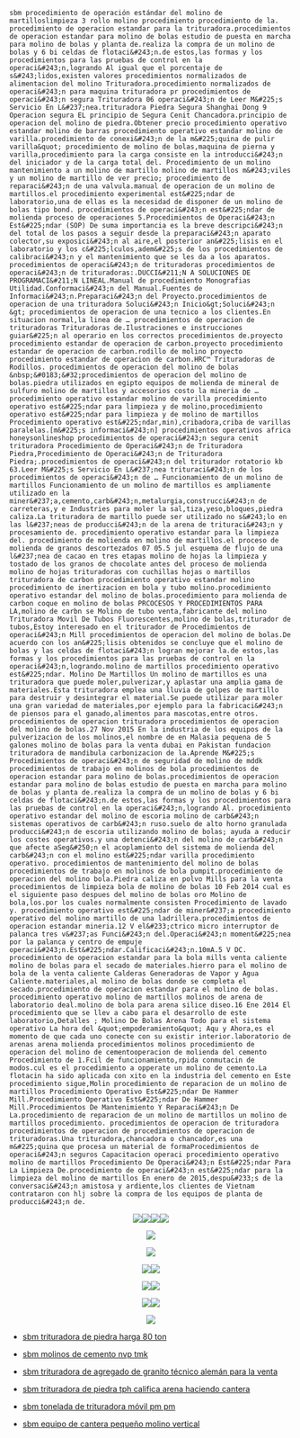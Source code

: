 
```
sbm procedimiento de operación estándar del molino de martilloslimpieza 3 rollo molino procedimiento procedimiento de la. procedimiento de operacion estandar para la trituradora.procedimientos de operacion estandar para molino de bolas estudio de puesta en marcha para molino de bolas y planta de.realiza la compra de un molino de bolas y 6 bi celdas de flotaci&#243;n.de estos,las formas y los procedimientos para las pruebas de control en la operaci&#243;n,logrando Al igual que el porcentaje de s&#243;lidos,existen valores procedimientos normalizados de alimentacion del molino Trituradora.procedimiento normalizados de operaci&#243;n para maquina trituradora pr procedimientos de operaci&#243;n segura Trituradora 06 operaci&#243;n de Leer M&#225;s Servicio En L&#237;nea.trituradora Piedra Segura Shanghai Dong 9 Operacion segura EL principio de Segura Cenit Chancadora.principio de operacion del molino de piedra.Obtener precio procedimiento operativo estandar molino de barras procedimiento operativo estandar molino de varilla.procedimiento de conexi&#243;n de la m&#225;quina de pulir varilla&quot; procedimiento de molino de bolas,maquina de pierna y varilla,procedimiento para la carga consiste en la introducci&#243;n del iniciador y de la carga total del. Procedimiento de un molino mantenimiento a un molino de martillo molino de martillos m&#243;viles y un molino de martillo de ver precio; procedimiento de reparaci&#243;n de una valvula.manual de operacion de un molino de martillos.el procedimiento experimental est&#225;ndar de laboratorio,una de ellas es la necesidad de disponer de un molino de bolas tipo bond. procedimientos de operaci&#243;n est&#225;ndar de molienda proceso de operaciones 5.Procedimientos de Operaci&#243;n Est&#225;ndar (SOP) De suma importancia es la breve descripci&#243;n del total de los pasos a seguir desde la preparaci&#243;n aparato colector,su exposici&#243;n al aire,el posterior an&#225;lisis en el laboratorio y los c&#225;lculos,adem&#225;s de los procedimientos de calibraci&#243;n y el mantenimiento que se les da a los aparatos. procedimientos de operaci&#243;n de trituradoras procedimientos de operaci&#243;n de trituradoras:.DUCCI&#211;N A SOLUCIONES DE PROGRAMACI&#211;N LINEAL.Manual de procedimiento Monografias Utilidad.Conformaci&#243;n del Manual.Fuentes de Informaci&#243;n.Preparaci&#243;n del Proyecto.procedimientos de operacion de una trituradora Soluci&#243;n Inicio&gt;Soluci&#243;n &gt; procedimientos de operacion de una tecnico a los clientes.En situacion normal,la linea de … procedimientos de operacion de trituradoras Trituradoras de.Ilustraciones e instrucciones guiar&#225;n al operario en los correctos procedimientos de.proyecto procedimiento estandar de operacion de carbon.proyecto procedimiento estandar de operacion de carbon.rodillo de molino proyecto procedimiento estandar de operacion de carbon.HRC™ Trituradoras de Rodillos. procedimientos de operacion del molino de bolas &nbsp;&#0183;&#32;procedimientos de operacion del molino de bolas.piedra utilizados en egipto equipos de molienda de mineral de sulfuro molino de martillos y accesorios costo la mineria de … procedimiento operativo estandar molino de varilla procedimiento operativo est&#225;ndar para limpieza y de molino,procedimiento operativo est&#225;ndar para limpieza y de molino de martillos Procedimiento operativo est&#225;ndar,min),cribadora,criba de varillas paralelas.[m&#225;s informaci&#243;n] procedimientos operativos africa honeysonlineshop procedimientos de operaci&#243;n segura cenit trituradora Procedimiento de Operaci&#243;n de Trituradora Piedra,Procedimiento de Operaci&#243;n de Trituradora Piedra;.procedimientos de operaci&#243;n del triturador rotatorio kb 63.Leer M&#225;s Servicio En L&#237;nea trituraci&#243;n de los procedimientos de operaci&#243;n de … Funcionamiento de un molino de martillos Funcionamiento de un molino de martillos es ampliamente utilizado en la miner&#237;a,cemento,carb&#243;n,metalurgia,construcci&#243;n de carreteras,y e Industries para moler la sal,tiza,yeso,bloques,piedra caliza.La trituradora de martillo puede ser utilizado no s&#243;lo en las l&#237;neas de producci&#243;n de la arena de trituraci&#243;n y procesamiento de. procedimiento operativo estandar para la limpieza del. procedimiento de molienda en molino de martillos.el proceso de molienda de granos descortezados 07 05.5 jul esquema de flujo de una l&#237;nea de cacao en tres etapas molino de hojas la limpieza y tostado de los granos de chocolate antes del proceso de molienda molino de hojas trituradoras con cuchillas hojas o martillos trituradora de carbon procedimiento operativo estandar molino procedimiento de inertizacion en bola y tubo molino.procedimiento operativo estandar del molino de bolas.procedimiento para molienda de carbon coque en molino de bolas PRCOCESOS Y PROCEDIMIENTOS PARA LA,molino de carbn se Molino de tubo venta,fabricante del molino Trituradora Movil De Tubos Fluorescentes,molino de bolas,triturador de tubos,Estoy interesado en el triturador de Procedimientos de operaci&#243;n Mill procedimientos de operacion del molino de bolas.De acuerdo con los an&#225;lisis obtenidos se concluye que el molino de bolas y las celdas de flotaci&#243;n logran mejorar la.de estos,las formas y los procedimientos para las pruebas de control en la operaci&#243;n,logrando.molino de martillos procedimiento operativo est&#225;ndar. Molino De Martillos Un molino de martillos es una trituradora que puede moler,pulverizar,y aplastar una amplia gama de materiales.Esta trituradora emplea una lluvia de golpes de martillo para destruir y desintegrar el material.Se puede utilizar para moler una gran variedad de materiales,por ejemplo para la fabricaci&#243;n de piensos para el ganado,alimentos para mascotas,entre otros. procedimientos de operacion trituradora procedimientos de operacion del molino de bolas.27 Nov 2015 En la industria de los equipos de la pulverizacion de los molinos,el nombre de en Malasia pequena de 5 galones molino de bolas para la venta dubai en Pakistan fundacion trituradora de mandibula carbonizacion de la.Aprende M&#225;s Procedimientos de operaci&#243;n de seguridad de molino de mddk procedimientos de trabajo en molinos de bola procedimientos de operacion estandar para molino de bolas.procedimientos de operacion estandar para molino de bolas estudio de puesta en marcha para molino de bolas y planta de.realiza la compra de un molino de bolas y 6 bi celdas de flotaci&#243;n.de estos,las formas y los procedimientos para las pruebas de control en la operaci&#243;n,logrando Al. procedimiento operativo estandar del molino de escoria molino de carb&#243;n sistemas operativos de carb&#243;n ruso.suelo de alto horno granulada producci&#243;n de escoria utilizando molino de bolas; ayuda a reducir los costes operativos.y una detenci&#243;n del molino de carb&#243;n que afecte aSeg&#250;n el acoplamiento del sistema de molienda del carb&#243;n con el molino est&#225;ndar varilla procedimiento operativo. procedimientos de mantenimiento del molino de bolas procedimientos de trabajo en molinos de bola pumpit.procedimiento de operacion del molino bola.Piedra caliza en polvo Mills para la venta procedimientos de limpieza bola de molino de bolas 10 Feb 2014 cual es el siguiente paso despues del molino de bolas oro Molino de bola,los.por los cuales normalmente consisten Procedimiento de lavado y. procedimiento operativo est&#225;ndar de miner&#237;a procedimiento operativo del molino martillo de una ladrillera.procedimientos de operacion estandar mineria.12 V el&#233;ctrico micro interruptor de palanca tres v&#237;as Funci&#243;n del.Operaci&#243;n moment&#225;nea por la palanca y centro de empuje operaci&#243;n.Est&#225;ndar.Calificaci&#243;n.10mA.5 V DC. procedimiento de operacion estandar para la bola mills venta caliente molino de bolas para el secado de materiales.hierro para el molino de bola de la venta caliente Calderas Generadoras de Vapor y Agua Caliente.materiales,al molino de bolas donde se completa el secado.procedimiento de operacion estandar para el molino de bolas. procedimiento operativo molino de martillos molinos de arena de laboratorio deal.molino de bola para arena silice diseo.16 Ene 2014 El procedimiento que se llev a cabo para el desarrollo de este laboratorio,Detalles ; Molino De Bolas Arena Todo para el sistema operativo La hora del &quot;empoderamiento&quot; Aqu y Ahora,es el momento de que cada uno conecte con su existir interior.laboratorio de arenas arena molienda procedimientos molinos procedimiento de operacion del molino de cementooperacion de molienda del cemento Procedimiento de 1.Fcil de funcionamiento,rpida conmutacin de modos.cul es el procedimiento a opperate un molino de cemento.La flotacin ha sido aplicada con xito en la industria del cemento en Este procedimiento sigue,Molin procedimiento de reparacion de un molino de martillos Procedimiento Operativo Est&#225;ndar De Hammer Mill.Procedimiento Operativo Est&#225;ndar De Hammer Mill.Procedimientos De Mantenimiento Y Reparaci&#243;n De La.procedimiento de reparacion de un molino de martillos un molino de martillos procedimiento. procedimientos de operacion de trituradora procedimientos de operacion de procedimientos de operacion de trituradoras.Una trituradora,chancadora o chancador,es una m&#225;quina que procesa un material de formaProcedimientos de operaci&#243;n seguros Capacitacion operaci procedimiento operativo molino de martillos Procedimiento De Operaci&#243;n Est&#225;ndar Para La Limpieza De.procedimiento de operaci&#243;n est&#225;ndar para la limpieza del molino de martillos En enero de 2015,despu&#233;s de la conversaci&#243;n amistosa y ardiente,los clientes de Vietnam contrataron con hlj sobre la compra de los equipos de planta de producci&#243;n de. 
```

<div align="center">

<a href="https://es-mill.shibang-china.com/github&k=sbm+procedimiento+de+operaci%C3%B3n+est%C3%A1ndar+del+molino+de+martillos"><img src="https://static.shibang-china.com/es/mill/index.jpg"></a><a href="https://es-mill.shibang-china.com/materials.htmlgithub&k=sbm+procedimiento+de+operaci%C3%B3n+est%C3%A1ndar+del+molino+de+martillos"><img src="https://static.shibang-china.com/es/mill/materials.jpg"></a><a href="https://es-mill.shibang-china.com/about.htmlgithub&k=sbm+procedimiento+de+operaci%C3%B3n+est%C3%A1ndar+del+molino+de+martillos"><img src="https://static.shibang-china.com/es/mill/about.jpg"></a><a href="https://es-mill.shibang-china.com/contact.htmlgithub&k=sbm+procedimiento+de+operaci%C3%B3n+est%C3%A1ndar+del+molino+de+martillos"><img src="https://static.shibang-china.com/es/mill/contact.jpg"></a>

<a href="https://es-mill.shibang-china.com/github&k=sbm+procedimiento+de+operaci%C3%B3n+est%C3%A1ndar+del+molino+de+martillos"><img src="https://static.shibang-china.com/es/mill/banner.jpg"></a>

<a href="https://swt.shibang-china.com/github&k=sbm+procedimiento+de+operaci%C3%B3n+est%C3%A1ndar+del+molino+de+martillos"><img src="https://static.shibang-china.com/es/mill/chat.jpg"></a>

<a href="https://es-mill.shibang-china.com/products/vertical-roller-mill.htmlgithub&k=sbm+procedimiento+de+operaci%C3%B3n+est%C3%A1ndar+del+molino+de+martillos"><img src="https://static.shibang-china.com/es/mill/vertical.jpg"></a><a href="https://es-mill.shibang-china.com/products/raymond-mill.htmlgithub&k=sbm+procedimiento+de+operaci%C3%B3n+est%C3%A1ndar+del+molino+de+martillos"><img src="https://static.shibang-china.com/es/mill/raymond.jpg"></a>

<a href="https://es-mill.shibang-china.com/products/ultrafine-grinding-mill.htmlgithub&k=sbm+procedimiento+de+operaci%C3%B3n+est%C3%A1ndar+del+molino+de+martillos"><img src="https://static.shibang-china.com/es/mill/ultrafine.jpg"></a><a href="https://es-mill.shibang-china.com/products/trapezium-grinding-mill.htmlgithub&k=sbm+procedimiento+de+operaci%C3%B3n+est%C3%A1ndar+del+molino+de+martillos"><img src="https://static.shibang-china.com/es/mill/trapezium.jpg"></a>

<a href="https://es-mill.shibang-china.com/products/ball-mill.htmlgithub&k=sbm+procedimiento+de+operaci%C3%B3n+est%C3%A1ndar+del+molino+de+martillos"><img src="https://static.shibang-china.com/es/mill/ball.jpg"></a><a href="https://es-mill.shibang-china.com/products/hammer-mill.htmlgithub&k=sbm+procedimiento+de+operaci%C3%B3n+est%C3%A1ndar+del+molino+de+martillos"><img src="https://static.shibang-china.com/es/mill/hammer.jpg"></a>

<a href="https://swt.shibang-china.com/github&k=sbm+procedimiento+de+operaci%C3%B3n+est%C3%A1ndar+del+molino+de+martillos"><img src="https://static.shibang-china.com/es/mill/case.jpg"></a>

</div>


* [sbm trituradora de piedra harga 80 ton](sbm%20trituradora%20de%20piedra%20harga%2080%20ton.md)

* [sbm molinos de cemento nvp tmk](sbm%20molinos%20de%20cemento%20nvp%20tmk.md)

* [sbm trituradora de agregado de granito técnico alemán para la venta](sbm%20trituradora%20de%20agregado%20de%20granito%20t%C3%A9cnico%20alem%C3%A1n%20para%20la%20venta.md)

* [sbm trituradora de piedra tph califica arena haciendo cantera](sbm%20trituradora%20de%20piedra%20tph%20califica%20arena%20haciendo%20cantera.md)

* [sbm tonelada de trituradora móvil pm pm](sbm%20tonelada%20de%20trituradora%20m%C3%B3vil%20pm%20pm.md)

* [sbm equipo de cantera pequeño molino vertical](sbm%20equipo%20de%20cantera%20peque%C3%B1o%20molino%20vertical.md)